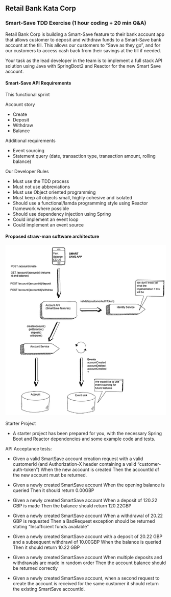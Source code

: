 ## Retail Bank Kata Corp
### Smart-Save TDD Exercise (1 hour coding + 20 min Q&A)

Retail Bank Corp is building a Smart-Save feature to their bank account app that allows customer to deposit and withdraw funds to a Smart-Save bank account at the till.  This allows our customers to “Save as they go”, and for our customers to access cash back from their savings at the till if needed.

Your task as the lead developer in the team is to implement a full stack API solution using Java with SpringBoot2 and Reactor for the new Smart Save account.  

#### Smart-Save API Requirements 

This functional sprint

Account story 
- Create
- Deposit
- Withdraw
- Balance

Additional requirements

-	Event sourcing
-	Statement query (date, transaction type, transaction amount, rolling balance)

Our Developer Rules
-	Must use the TDD process
-	Must not use abbreviations
-	Must use Object oriented programming
-	Must keep all objects small, highly cohesive and isolated 
-	Should use a functional/lamda programming style using Reactor framework where possible
-	Should use dependency injection using Spring
-	Could implement an event loop 
-	Could implement an event source 
 
#### Proposed straw-man software architecture

![Architecture](./architecture.png?raw=true "Architecture Strawman")
 
Starter Project

- A starter project has been prepared for you, with the necessary Spring Boot and Reactor dependencies and some example code and tests. 


API Acceptance tests:

- Given a valid SmartSave account creation request with a valid customerId (and Authorization-X header containing a valid “customer-auth-token”) When the new account is created Then the accountId of the new account must be returned.

- Given a newly created SmartSave account When the opening balance is queried Then it should return 0.00GBP

- Given a newly created SmartSave account When a deposit of 120.22 GBP is made Then the balance should return 120.22GBP

- Given a newly created SmartSave account When a withdrawal of 20.22 GBP is requested Then a BadRequest exception should be returned stating “Insufficient funds available”

- Given a newly created SmartSave account with a deposit of 20.22 GBP and a subsequent withdrawl of 10.00GBP When the balance is queried Then it should return 10.22 GBP

- Given a newly created SmartSave account When multiple deposits and withdrawals are made in random order Then the account balance should be returned correctly

- Given a newly created SmartSave account, when a second request to create the account is received for the same customer it should return the existing SmartSave accountId. 
